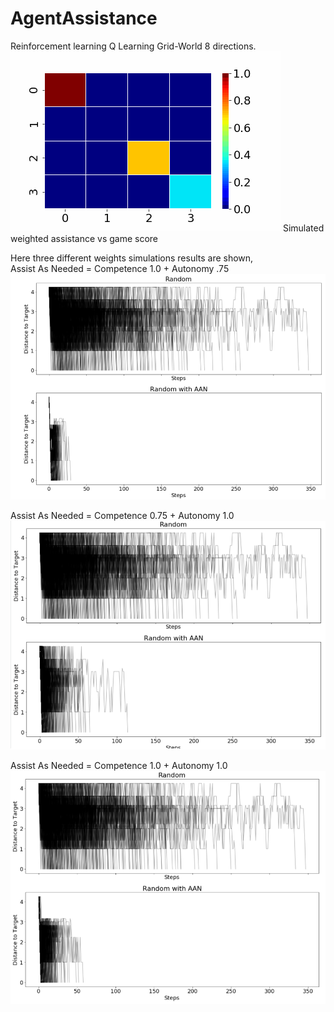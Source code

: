 # AgentAssistance
Reinforcement learning Q Learning  Grid-World 8 directions.
![Alt text](test.gif)
Simulated weighted assistance vs game score 

Here three different weights simulations results are shown,  
Assist As Needed = Competence 1.0 + Autonomy .75
![Alt text](100c75a.PNG?raw=true "Title")

Assist As Needed = Competence 0.75 + Autonomy 1.0
![Alt text](75c100a.PNG?raw=true "Title")

Assist As Needed = Competence 1.0 + Autonomy 1.0
![Alt text](100c100a.PNG?raw=true "Title")

